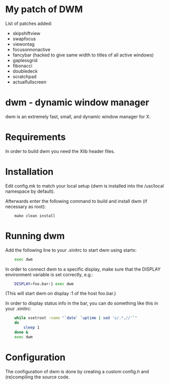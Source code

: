 # My patch of DWM

List of patches added:
* skipshiftview
* swapfocus
* viewontag
* focusonnonactive
* fancybar (hacked to give same width to titles of all active windows)
* gaplessgrid
* fibonacci
* doubledeck
* scratchpad
* actualfullscreen

# dwm - dynamic window manager
dwm is an extremely fast, small, and dynamic window manager for X.


# Requirements
In order to build dwm you need the Xlib header files.


# Installation
Edit config.mk to match your local setup (dwm is installed into
the /usr/local namespace by default).

Afterwards enter the following command to build and install dwm (if
necessary as root):

```
    make clean install
```

# Running dwm
Add the following line to your .xinitrc to start dwm using startx:

```sh
    exec dwm
```

In order to connect dwm to a specific display, make sure that
the DISPLAY environment variable is set correctly, e.g.:

```sh
    DISPLAY=foo.bar:1 exec dwm
```

(This will start dwm on display :1 of the host foo.bar.)

In order to display status info in the bar, you can do something
like this in your .xinitrc:

```sh
    while xsetroot -name "`date` `uptime | sed 's/.*,//'`"
    do
    	sleep 1
    done &
    exec dwm
```

# Configuration
The configuration of dwm is done by creating a custom config.h
and (re)compiling the source code.

